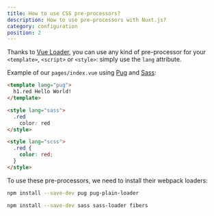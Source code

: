 ```yaml
---
title: How to use CSS pre-processors?
description: How to use pre-processors with Nuxt.js?
category: configuration
position: 2
---
```


Thanks to [Vue Loader](http://vue-loader.vuejs.org/en/configurations/pre-processors.html), you can use any kind of pre-processor for your `<template>`, `<script>` or `<style>`: simply use the `lang` attribute.

Example of our `pages/index.vue` using [Pug](https://github.com/pugjs/pug) and [Sass](http://sass-lang.com/):

```html
<template lang="pug">
  h1.red Hello World!
</template>

<style lang="sass">
  .red
    color: red
</style>

<style lang="scss">
  .red {
    color: red;
  }
</style>
```

To use these pre-processors, we need to install their webpack loaders:

```bash
npm install --save-dev pug pug-plain-loader
```

```bash
npm install --save-dev sass sass-loader fibers
```
